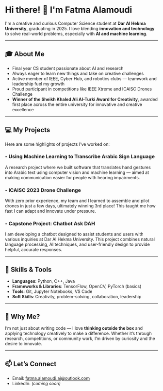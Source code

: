 # Hi there! 👋 I'm Fatma Alamoudi

I'm a creative and curious Computer Science student at **Dar Al Hekma University**, graduating in 2025. I love blending **innovation and technology** to solve real-world problems, especially with **AI and machine learning**. 

---

## 🎓 About Me

- Final year CS student passionate about AI and research  
- Always eager to learn new things and take on creative challenges  
- Active member of IEEE, Cyber Hub, and robotics clubs — teamwork and leadership fuel my growth  
- Proud participant in competitions like IEEE Xtreme and ICAISC Drones Challenge  
- **Winner of the Sheikh Khaled Ali Al-Turki Award for Creativity**, awarded first place across the entire university for innovative and creative excellence  

---

## 💻 My Projects

Here are some highlights of projects I’ve worked on:

### - Using Machine Learning to Transcribe Arabic Sign Language  
A research project where we built software that translates hand gestures into Arabic text using computer vision and machine learning — aimed at making communication easier for people with hearing impairments.

### - ICAISC 2023 Drone Challenge  
With zero prior experience, my team and I learned to assemble and pilot drones in just a few days, ultimately winning 3rd place! This taught me how fast I can adapt and innovate under pressure.

### - Capstone Project: Chatbot Ask DAH  
I am developing a chatbot designed to assist students and users with various inquiries at Dar Al Hekma University. This project combines natural language processing, AI techniques, and user-friendly design to provide helpful, accurate responses.

---

## 🚀 Skills & Tools

- **Languages**: Python, C++, Java  
- **Frameworks & Libraries**: TensorFlow, OpenCV, PyTorch (basics)  
- **Tools**: Git, Jupyter Notebooks, VS Code  
- **Soft Skills**: Creativity, problem-solving, collaboration, leadership

---

## 🌟 Why Me?

I’m not just about writing code — I love **thinking outside the box** and applying technology creatively to make a difference. Whether it’s through research, competitions, or community work, I’m driven by curiosity and the desire to innovate.

---

## 📫 Let’s Connect

- Email: fatma.alamoudi.ai@outlook.com  
- LinkedIn: *(coming soon)*  
